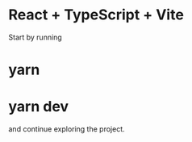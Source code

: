 # React + TypeScript + Vite

Start by running

# yarn

# yarn dev

and continue exploring the project.

